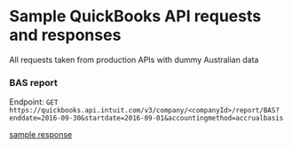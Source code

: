 # Sample QuickBooks API requests and responses 

All requests taken from production APIs with dummy Australian data 

### BAS report
Endpoint: `GET` `https://quickbooks.api.intuit.com/v3/company/<companyId>/report/BAS?enddate=2016-09-30&startdate=2016-09-01&accountingmethod=accrualbasis`

[sample response](https://github.com/jplemoussu/quickbooks-v3api-samples/blob/master/BAS-response.xml)

